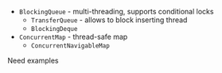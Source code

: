 - `BlockingQueue` - multi-threading, supports conditional locks
	- `TransferQueue` - allows to block inserting thread
	- `BlockingDeque`
- `ConcurrentMap` - thread-safe map
	- `ConcurrentNavigableMap`

Need examples